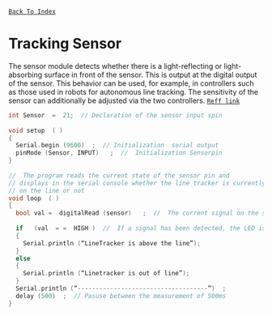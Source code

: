 [`Back To Index`](https://github.com/Sanjay0302/Sensor-Workshop-#readme)

# Tracking Sensor

The sensor module detects whether there is a light-reflecting or light-absorbing surface in front of the sensor. This is output at the digital output of the sensor. This behavior can be used, for example, in controllers such as those used in robots for autonomous line tracking. The sensitivity of the sensor can additionally be adjusted via the two controllers.
[`Reff link`](https://sensorkit.joy-it.net/en/sensors/ky-033)

```c
int Sensor  =  21;  // Declaration of the sensor input spin
   
void setup  ( )
{
  Serial.begin (9600)  ;  // Initialization  serial output
  pinMode (Sensor, INPUT)   ;  //  Initialization Sensorpin
}
  
//  The program reads the current state of the sensor pin and
// displays in the serial console whether the line tracker is currently 
// on the line or not
void loop  ( )
{
  bool val =  digitalRead (sensor)   ;  //  The current signal on the sensor is read
  
  if   (val  = =  HIGH )  //  If a signal has been detected, the LED is switched on.
  {
    Serial.println (“LineTracker is above the line”);
  }
  else
  {
    Serial.println (“Linetracker is out of line”);
  }
  Serial.println (“------------------------------------”)  ;
  delay (500)  ;  // Pasuse between the measurement of 500ms
}
```

